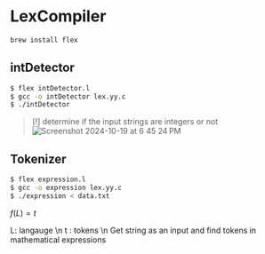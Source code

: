 # LexCompiler
```bash
brew install flex
```

## intDetector 

```bash
$ flex intDetector.l
$ gcc -o intDetector lex.yy.c
$ ./intDetector
```
>[!]
> determine if the input strings are integers or not
![Screenshot 2024-10-19 at 6 45 24 PM](https://github.com/user-attachments/assets/721546da-8d72-4844-8cbb-6a73a179e43a)


## Tokenizer

```bash
$ flex expression.l
$ gcc -o expression lex.yy.c
$ ./expression < data.txt
```

$f(L)=t$

L: langauge \n
t : tokens \n
Get string as an input and find tokens in mathematical expressions


